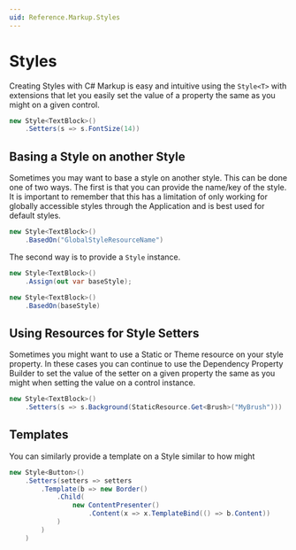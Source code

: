 ```yaml
---
uid: Reference.Markup.Styles
---
```

# Styles

Creating Styles with C# Markup is easy and intuitive using the `Style<T>` with extensions that let you easily set the value of a property the same as you might on a given control.

```cs
new Style<TextBlock>()
	.Setters(s => s.FontSize(14))
```

## Basing a Style on another Style

Sometimes you may want to base a style on another style. This can be done one of two ways. The first is that you can provide the name/key of the style. It is important to remember that this has a limitation of only working for globally accessible styles through the Application and is best used for default styles.

```cs
new Style<TextBlock>()
	.BasedOn("GlobalStyleResourceName")
```

The second way is to provide a `Style` instance.

```cs
new Style<TextBlock>()
	.Assign(out var baseStyle);

new Style<TextBlock>()
	.BasedOn(baseStyle)
```

## Using Resources for Style Setters

Sometimes you might want to use a Static or Theme resource on your style property. In these cases you can continue to use the Dependency Property Builder to set the value of the setter on a given property the same as you might when setting the value on a control instance.

```cs
new Style<TextBlock>()
	.Setters(s => s.Background(StaticResource.Get<Brush>("MyBrush")))
```

## Templates

You can similarly provide a template on a Style similar to how might

```cs
new Style<Button>()
	.Setters(setters => setters
		.Template(b => new Border()
			.Child(
				new ContentPresenter()
					.Content(x => x.TemplateBind(() => b.Content))
			)
		)
	)
```
